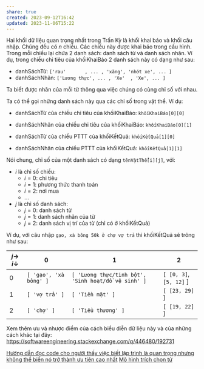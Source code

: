 ```yaml
---
share: true
created: 2023-09-12T16:42
updated: 2023-11-06T15:22
---
```

Hai khối dữ liệu quan trọng nhất trong Trấn Kỳ là khối khai báo và khối câu nhập. Chúng đều có $n$ chiều. Các chiều này được khai báo trong cấu hình. Trong mỗi chiều lại chứa $2$ danh sách: danh sách từ và danh sách nhãn. Ví dụ, trong chiều chi tiêu của khốiKhaiBáo $2$ danh sách này có dạng như sau:
- danhSáchTừ:   `['rau'       , ... , 'xăng', 'nhớt xe', ... ]`
- danhSáchNhãn: `['Lương thực', ... , 'Xe'  , 'Xe', ... ]`

Ta biết được nhãn của mỗi từ thông qua việc chúng có cùng chỉ số với nhau.

Ta có thể gọi những danh sách này qua các chỉ số trong vật thể. Ví dụ:
- danhSáchTừ của chiều chi tiêu của khốiKhaiBáo:   `khốiKhaiBáo[0][0]`
- danhSáchNhãn của chiều chi tiêu của khốiKhaiBáo: `khốiKhaiBáo[0][1]`

- danhSáchTừ của chiều PTTT của khốiKếtQuả:   `khốiKếtQuả[1][0]`
- danhSáchNhãn của chiều PTTT của khốiKếtQuả: `khốiKếtQuả[1][1]`

Nói chung, chỉ số của một danh sách có dạng `tênVậtThể[i][j]`, với:
- $i$ là chỉ số chiều:
    - $i = 0$: chi tiêu
    - $i = 1$: phương thức thanh toán
    - $i= 2$: nơi mua
    - ...
- $j$ là chỉ số danh sách:
    - $j = 0$: danh sách từ
    - $j = 1$: danh sách nhãn của từ
    - $j = 2$: danh sách vị trí của từ (chỉ có ở khốiKếtQuả) 

Ví dụ, với câu nhập `gạo, xà bông 50k ở chợ vợ trả` thì khốiKếtQuả sẽ trông như sau:

| $j →$ $i ↓$ | $0$                    | $1$                                                 | $2$                     |
| ----------- | ---------------------- | --------------------------------------------------- | ----------------------- |
| $0$         | `[ 'gạo', 'xà bông' ]` | `[ 'Lương thực/tinh bột', 'Sinh hoạt/đồ vệ sinh' ]` | `[ [0, 3]`, `[5, 12]` ] |
| $1$         | `[ 'vợ trả' ]`         | `[ 'Tiền mặt' ]`                                    | `[ [23, 29]` ]          |
| $2$         | `[ 'chợ' ]`            | `[ 'Tiểu thương' ]`                                 | `[ [19, 22]` ]          |

Xem thêm ưu và nhược điểm của cách biểu diễn dữ liệu này và của những cách khác tại đây: https://softwareengineering.stackexchange.com/q/446480/192731


[Hướng dẫn đọc code cho người thấy việc biết lập trình là quan trọng nhưng không thể biến nó trở thành ưu tiên cao nhất](H%C6%B0%E1%BB%9Bng%20d%E1%BA%ABn%20%C4%91%E1%BB%8Dc%20code%20cho%20ng%C6%B0%E1%BB%9Di%20th%E1%BA%A5y%20vi%E1%BB%87c%20bi%E1%BA%BFt%20l%E1%BA%ADp%20tr%C3%ACnh%20l%C3%A0%20quan%20tr%E1%BB%8Dng%20nh%C6%B0ng%20kh%C3%B4ng%20th%E1%BB%83%20bi%E1%BA%BFn%20n%C3%B3%20tr%E1%BB%9F%20th%C3%A0nh%20%C6%B0u%20ti%C3%AAn%20cao%20nh%E1%BA%A5t.md)
[Mô hình trích chọn từ](../../../%F0%9F%93%8AT%E1%BB%95%20ch%E1%BB%A9c%20d%E1%BB%AF%20li%E1%BB%87u.%20Ph%C3%A2n%20t%C3%ADch%20d%E1%BB%AF%20li%E1%BB%87u/Ph%C3%A2n%20t%C3%ADch%20d%E1%BB%AF%20li%E1%BB%87u/Ph%C3%A2n%20t%C3%ADch%20xu%20h%C6%B0%E1%BB%9Bng,%20NLP/M%C3%B4%20h%C3%ACnh%20tr%C3%ADch%20ch%E1%BB%8Dn%20t%E1%BB%AB.md)
